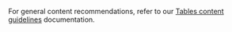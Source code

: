 For general content recommendations, refer to our [Tables content guidelines](/content/components/tables) documentation.